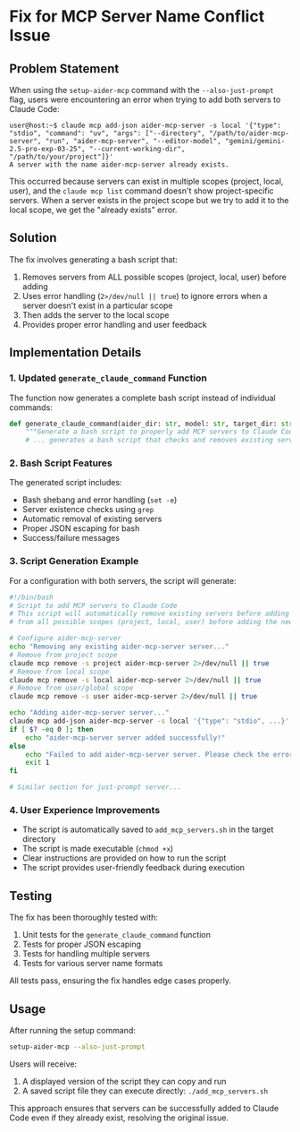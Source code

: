 # Fix for MCP Server Name Conflict Issue

## Problem Statement

When using the `setup-aider-mcp` command with the `--also-just-prompt` flag, users were encountering an error when trying to add both servers to Claude Code:

```
user@host:~$ claude mcp add-json aider-mcp-server -s local '{"type": "stdio", "command": "uv", "args": ["--directory", "/path/to/aider-mcp-server", "run", "aider-mcp-server", "--editor-model", "gemini/gemini-2.5-pro-exp-03-25", "--current-working-dir", "/path/to/your/project"]}'
A server with the name aider-mcp-server already exists.
```

This occurred because servers can exist in multiple scopes (project, local, user), and the `claude mcp list` command doesn't show project-specific servers. When a server exists in the project scope but we try to add it to the local scope, we get the "already exists" error.

## Solution

The fix involves generating a bash script that:
1. Removes servers from ALL possible scopes (project, local, user) before adding
2. Uses error handling (`2>/dev/null || true`) to ignore errors when a server doesn't exist in a particular scope
3. Then adds the server to the local scope
4. Provides proper error handling and user feedback

## Implementation Details

### 1. Updated `generate_claude_command` Function

The function now generates a complete bash script instead of individual commands:

```python
def generate_claude_command(aider_dir: str, model: str, target_dir: str, has_mcp_file: bool = False, just_prompt_config: Optional[Dict] = None) -> str:
    """Generate a bash script to properly add MCP servers to Claude Code."""
    # ... generates a bash script that checks and removes existing servers
```

### 2. Bash Script Features

The generated script includes:
- Bash shebang and error handling (`set -e`)
- Server existence checks using `grep`
- Automatic removal of existing servers
- Proper JSON escaping for bash
- Success/failure messages

### 3. Script Generation Example

For a configuration with both servers, the script will generate:

```bash
#!/bin/bash
# Script to add MCP servers to Claude Code
# This script will automatically remove existing servers before adding new ones
# from all possible scopes (project, local, user) before adding the new configuration

# Configure aider-mcp-server
echo "Removing any existing aider-mcp-server server..."
# Remove from project scope
claude mcp remove -s project aider-mcp-server 2>/dev/null || true
# Remove from local scope
claude mcp remove -s local aider-mcp-server 2>/dev/null || true
# Remove from user/global scope
claude mcp remove -s user aider-mcp-server 2>/dev/null || true

echo "Adding aider-mcp-server server..."
claude mcp add-json aider-mcp-server -s local '{"type": "stdio", ...}'
if [ $? -eq 0 ]; then
    echo "aider-mcp-server server added successfully!"
else
    echo "Failed to add aider-mcp-server server. Please check the error message above."
    exit 1
fi

# Similar section for just-prompt server...
```

### 4. User Experience Improvements

- The script is automatically saved to `add_mcp_servers.sh` in the target directory
- The script is made executable (`chmod +x`)
- Clear instructions are provided on how to run the script
- The script provides user-friendly feedback during execution

## Testing

The fix has been thoroughly tested with:
1. Unit tests for the `generate_claude_command` function
2. Tests for proper JSON escaping
3. Tests for handling multiple servers
4. Tests for various server name formats

All tests pass, ensuring the fix handles edge cases properly.

## Usage

After running the setup command:

```bash
setup-aider-mcp --also-just-prompt
```

Users will receive:
1. A displayed version of the script they can copy and run
2. A saved script file they can execute directly: `./add_mcp_servers.sh`

This approach ensures that servers can be successfully added to Claude Code even if they already exist, resolving the original issue.
